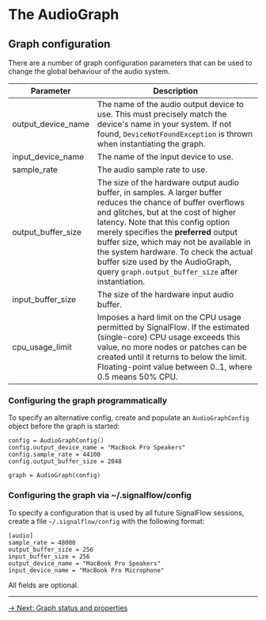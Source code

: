 # The AudioGraph

## Graph configuration

There are a number of graph configuration parameters that can be used to change the global behaviour of the audio system. 

| Parameter   | Description                                                                                                                                                                                                                                                                                                                                                                                                            |
|--------------------------------|------------------------------------------------------------------------------------------------------------------------------------------------------------------------------------------------------------------------------------------------------------------------------------------------------------------------------------------------------------------------------------------------------------------------|
| output_device_name             | The name of the audio output device to use. This must precisely match the device's name in your system. If not found, `DeviceNotFoundException` is thrown when instantiating the graph.                                                                                                                                                                                                                                |
| input_device_name              | The name of the input device to use.                                                                                                                                                                                                                                                                                                                                                                                   |
| sample_rate                    | The audio sample rate to use.                                                                                                                                                                                                                                                                                                                                                                                          |
| output_buffer_size             | The size of the hardware output audio buffer, in samples. A larger buffer reduces the chance of buffer overflows and glitches, but at the cost of higher latency. Note that this config option merely specifies the **preferred** output buffer size, which may not be available in the system hardware. To check the actual buffer size used by the AudioGraph, query `graph.output_buffer_size` after instantiation. |
| input_buffer_size              | The size of the hardware input audio buffer.                                                                                                                                                                                                                                                                                                                                                                           |
| cpu_usage_limit                | Imposes a hard limit on the CPU usage permitted by SignalFlow. If the estimated (single-core) CPU usage exceeds this value, no more nodes or patches can be created until it returns to below the limit. Floating-point value between 0..1, where 0.5 means 50% CPU.                                                                                                                                                   |

### Configuring the graph programmatically

To specify an alternative config, create and populate an `AudioGraphConfig` object before the graph is started:

```
config = AudioGraphConfig()
config.output_device_name = "MacBook Pro Speakers"
config.sample_rate = 44100
config.output_buffer_size = 2048

graph = AudioGraph(config)
```

### Configuring the graph via ~/.signalflow/config

To specify a configuration that is used by all future SignalFlow sessions, create a file `~/.signalflow/config` with the following format:

```
[audio]
sample_rate = 48000
output_buffer_size = 256
input_buffer_size = 256
output_device_name = "MacBook Pro Speakers"
input_device_name = "MacBook Pro Microphone"
```

All fields are optional.

---

[→ Next: Graph status and properties](properties.md)
